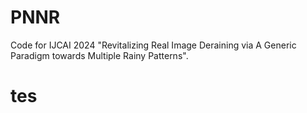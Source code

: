 # PNNR
Code for IJCAI 2024 "Revitalizing Real Image Deraining via A Generic Paradigm towards Multiple Rainy Patterns".

# tes


